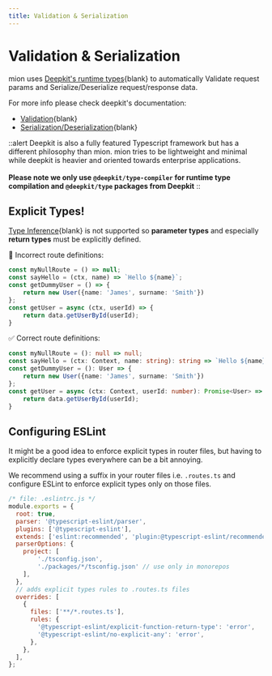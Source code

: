 ```yaml
---
title: Validation & Serialization
---
```


# Validation & Serialization


mion uses [Deepkit's runtime types](https://deepkit.io/documentation/runtime-types.html){blank} to automatically Validate request params and Serialize/Deserialize request/response data.

For more info please check deepkit's documentation:
- [Validation](https://deepkit.io/documentation/runtime-types/validation){blank}
- [Serialization/Deserialization](https://deepkit.io/documentation/runtime-types/serialization){blank}

::alert
Deepkit is also a fully featured Typescript framework but has a different philosophy than mion. mion tries to be lightweight and minimal while deepkit is heavier and oriented towards enterprise applications.
<br/><br/>
**Please note we only use `@deepkit/type-compiler` for runtime type compilation and `@deepkit/type` packages from Deepkit**
::



## Explicit Types!

[Type Inference](https://www.typescriptlang.org/docs/handbook/type-inference.html){blank} is not supported so **parameter types** and especially **return types** must be explicitly defined.

🚫 Incorrect route definitions:

```ts
const myNullRoute = () => null; 
const sayHello = (ctx, name) => `Hello ${name}`;
const getDummyUser = () => { 
    return new User({name: 'James', surname: 'Smith'})
};
const getUser = async (ctx, userId) => {
    return data.getUserById(userId);
}
```

✅ Correct route definitions:

```ts
const myNullRoute = (): null => null;
const sayHello = (ctx: Context, name: string): string => `Hello ${name}`;
const getDummyUser = (): User => {
    return new User({name: 'James', surname: 'Smith'})
};
const getUser = async (ctx: Context, userId: number): Promise<User> => {
    return data.getUserById(userId);
}
```

## Configuring ESLint

It might be a good idea to enforce explicit types in router files, but having to explicitly declare types everywhere can be a bit annoying.

We recommend using a suffix in your router files i.e. `.routes.ts` and configure ESLint to enforce explicit types only on those files.

```js
/* file: .eslintrc.js */
module.exports = {
  root: true,
  parser: '@typescript-eslint/parser',
  plugins: ['@typescript-eslint'],
  extends: ['eslint:recommended', 'plugin:@typescript-eslint/recommended'],
  parserOptions: {
    project: [
        './tsconfig.json',
        './packages/*/tsconfig.json' // use only in monorepos 
    ],
  },
  // adds explicit types rules to .routes.ts files 
  overrides: [
    {
      files: ['**/*.routes.ts'],
      rules: {
        '@typescript-eslint/explicit-function-return-type': 'error',
        '@typescript-eslint/no-explicit-any': 'error',
      },
    },
  ],
};
```

